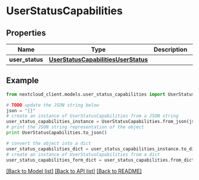 # UserStatusCapabilities


## Properties
Name | Type | Description | Notes
------------ | ------------- | ------------- | -------------
**user_status** | [**UserStatusCapabilitiesUserStatus**](UserStatusCapabilitiesUserStatus.md) |  | 

## Example

```python
from nextcloud_client.models.user_status_capabilities import UserStatusCapabilities

# TODO update the JSON string below
json = "{}"
# create an instance of UserStatusCapabilities from a JSON string
user_status_capabilities_instance = UserStatusCapabilities.from_json(json)
# print the JSON string representation of the object
print UserStatusCapabilities.to_json()

# convert the object into a dict
user_status_capabilities_dict = user_status_capabilities_instance.to_dict()
# create an instance of UserStatusCapabilities from a dict
user_status_capabilities_form_dict = user_status_capabilities.from_dict(user_status_capabilities_dict)
```
[[Back to Model list]](../README.md#documentation-for-models) [[Back to API list]](../README.md#documentation-for-api-endpoints) [[Back to README]](../README.md)


